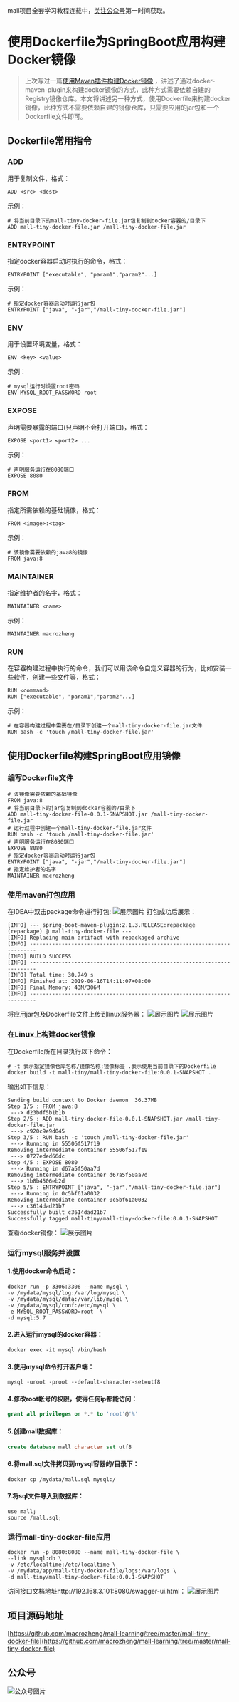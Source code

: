 mall项目全套学习教程连载中，[关注公众号](#公众号)第一时间获取。

# 使用Dockerfile为SpringBoot应用构建Docker镜像

> 上次写过一篇[使用Maven插件构建Docker镜像](https://mp.weixin.qq.com/s/q2KDzHbPkf3Q0EY8qYjYgw) ，讲述了通过docker-maven-plugin来构建docker镜像的方式，此种方式需要依赖自建的Registry镜像仓库。本文将讲述另一种方式，使用Dockerfile来构建docker镜像，此种方式不需要依赖自建的镜像仓库，只需要应用的jar包和一个Dockerfile文件即可。

## Dockerfile常用指令

### ADD
用于复制文件，格式：
```
ADD <src> <dest>
```
示例：
```shell
# 将当前目录下的mall-tiny-docker-file.jar包复制到docker容器的/目录下
ADD mall-tiny-docker-file.jar /mall-tiny-docker-file.jar
```

### ENTRYPOINT
指定docker容器启动时执行的命令，格式：
```
ENTRYPOINT ["executable", "param1","param2"...]
```
示例：
```shell
# 指定docker容器启动时运行jar包
ENTRYPOINT ["java", "-jar","/mall-tiny-docker-file.jar"]
```

### ENV
用于设置环境变量，格式：
```
ENV <key> <value>
```
示例：
```shell
# mysql运行时设置root密码
ENV MYSQL_ROOT_PASSWORD root
```

### EXPOSE
声明需要暴露的端口(只声明不会打开端口)，格式：
```
EXPOSE <port1> <port2> ...
```
示例：
```shell
# 声明服务运行在8080端口
EXPOSE 8080
```

### FROM
指定所需依赖的基础镜像，格式：
```
FROM <image>:<tag>
```
示例：
```shell
# 该镜像需要依赖的java8的镜像
FROM java:8
```

### MAINTAINER
指定维护者的名字，格式：
```
MAINTAINER <name>
```
示例：
```shell
MAINTAINER macrozheng
```

### RUN
在容器构建过程中执行的命令，我们可以用该命令自定义容器的行为，比如安装一些软件，创建一些文件等，格式：
```
RUN <command>
RUN ["executable", "param1","param2"...]
```
示例：
```shell
# 在容器构建过程中需要在/目录下创建一个mall-tiny-docker-file.jar文件
RUN bash -c 'touch /mall-tiny-docker-file.jar'
```

## 使用Dockerfile构建SpringBoot应用镜像

### 编写Dockerfile文件

```shell
# 该镜像需要依赖的基础镜像
FROM java:8
# 将当前目录下的jar包复制到docker容器的/目录下
ADD mall-tiny-docker-file-0.0.1-SNAPSHOT.jar /mall-tiny-docker-file.jar
# 运行过程中创建一个mall-tiny-docker-file.jar文件
RUN bash -c 'touch /mall-tiny-docker-file.jar'
# 声明服务运行在8080端口
EXPOSE 8080
# 指定docker容器启动时运行jar包
ENTRYPOINT ["java", "-jar","/mall-tiny-docker-file.jar"]
# 指定维护者的名字
MAINTAINER macrozheng
```

### 使用maven打包应用

在IDEA中双击package命令进行打包:
![展示图片](../images/refer_screen_91.png)
打包成功后展示：
```shell
[INFO] --- spring-boot-maven-plugin:2.1.3.RELEASE:repackage (repackage) @ mall-tiny-docker-file ---
[INFO] Replacing main artifact with repackaged archive
[INFO] ------------------------------------------------------------------------
[INFO] BUILD SUCCESS
[INFO] ------------------------------------------------------------------------
[INFO] Total time: 30.749 s
[INFO] Finished at: 2019-06-16T14:11:07+08:00
[INFO] Final Memory: 43M/306M
[INFO] ------------------------------------------------------------------------
```
将应用jar包及Dockerfile文件上传到linux服务器：
![展示图片](../images/refer_screen_92.png)
![展示图片](../images/refer_screen_95.png)
### 在Linux上构建docker镜像
在Dockerfile所在目录执行以下命令：
```shell
# -t 表示指定镜像仓库名称/镜像名称:镜像标签 .表示使用当前目录下的Dockerfile
docker build -t mall-tiny/mall-tiny-docker-file:0.0.1-SNAPSHOT .
```

输出如下信息：
```shell
Sending build context to Docker daemon  36.37MB
Step 1/5 : FROM java:8
 ---> d23bdf5b1b1b
Step 2/5 : ADD mall-tiny-docker-file-0.0.1-SNAPSHOT.jar /mall-tiny-docker-file.jar
 ---> c920c9e9d045
Step 3/5 : RUN bash -c 'touch /mall-tiny-docker-file.jar'
 ---> Running in 55506f517f19
Removing intermediate container 55506f517f19
 ---> 0727eded66dc
Step 4/5 : EXPOSE 8080
 ---> Running in d67a5f50aa7d
Removing intermediate container d67a5f50aa7d
 ---> 1b8b4506eb2d
Step 5/5 : ENTRYPOINT ["java", "-jar","/mall-tiny-docker-file.jar"]
 ---> Running in 0c5bf61a0032
Removing intermediate container 0c5bf61a0032
 ---> c3614dad21b7
Successfully built c3614dad21b7
Successfully tagged mall-tiny/mall-tiny-docker-file:0.0.1-SNAPSHOT
```
查看docker镜像：
![展示图片](../images/refer_screen_93.png)
### 运行mysql服务并设置

#### 1.使用docker命令启动：
```shell
docker run -p 3306:3306 --name mysql \
-v /mydata/mysql/log:/var/log/mysql \
-v /mydata/mysql/data:/var/lib/mysql \
-v /mydata/mysql/conf:/etc/mysql \
-e MYSQL_ROOT_PASSWORD=root  \
-d mysql:5.7
```
#### 2.进入运行mysql的docker容器：
```shell
docker exec -it mysql /bin/bash
```
#### 3.使用mysql命令打开客户端：
```shell
mysql -uroot -proot --default-character-set=utf8
```
#### 4.修改root帐号的权限，使得任何ip都能访问：
```sql
grant all privileges on *.* to 'root'@'%'
```
#### 5.创建mall数据库：
```sql
create database mall character set utf8
```
#### 6.将mall.sql文件拷贝到mysql容器的/目录下：
```shell
docker cp /mydata/mall.sql mysql:/
```
#### 7.将sql文件导入到数据库：
```shell
use mall;
source /mall.sql;
```

### 运行mall-tiny-docker-file应用

```shell
docker run -p 8080:8080 --name mall-tiny-docker-file \
--link mysql:db \
-v /etc/localtime:/etc/localtime \
-v /mydata/app/mall-tiny-docker-file/logs:/var/logs \
-d mall-tiny/mall-tiny-docker-file:0.0.1-SNAPSHOT
```
访问接口文档地址http://192.168.3.101:8080/swagger-ui.html：
![展示图片](../images/refer_screen_94.png)

## 项目源码地址

[https://github.com/macrozheng/mall-learning/tree/master/mall-tiny-docker-file](https://github.com/macrozheng/mall-learning/tree/master/mall-tiny-docker-file)

## 公众号

![公众号图片](http://macro-oss.oss-cn-shenzhen.aliyuncs.com/mall/banner/qrcode_for_macrozheng_258.jpg)
